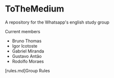 # ToTheMedium
A repository for the Whatsapp's english study group


Current members

* Bruno Thomas
* Igor Icotoste
* Gabriel Miranda
* Gustavo Antão
* Rodolfo Moraes

[rules.md]Group Rules 
